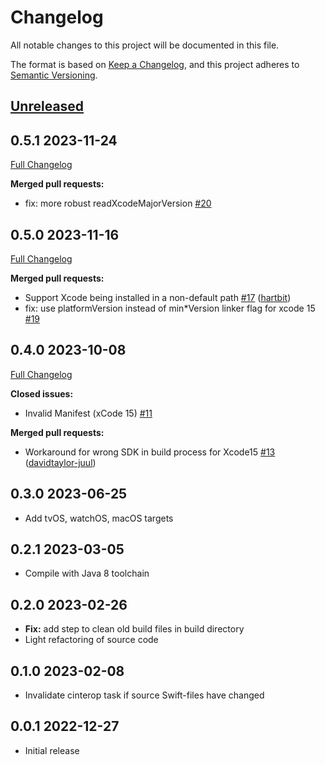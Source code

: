 # Changelog
All notable changes to this project will be documented in this file.

The format is based on [Keep a Changelog](https://keepachangelog.com/en/1.0.0/),
and this project adheres to [Semantic Versioning](https://semver.org/spec/v2.0.0.html).

## [Unreleased](https://github.com/ttypic/swift-klib-plugin/tree/HEAD)

## 0.5.1 2023-11-24

[Full Changelog](https://github.com/ttypic/swift-klib-plugin/compare/v0.5.0...v0.5.1)

**Merged pull requests:**

- fix: more robust readXcodeMajorVersion [\#20](https://github.com/ttypic/swift-klib-plugin/pull/20)

## 0.5.0 2023-11-16

[Full Changelog](https://github.com/ttypic/swift-klib-plugin/compare/v0.4.0...v0.5.0)

**Merged pull requests:**

- Support Xcode being installed in a non-default path [\#17](https://github.com/ttypic/swift-klib-plugin/pull/17) ([hartbit](https://github.com/hartbit))
- fix: use platformVersion instead of min*Version linker flag for xcode 15 [\#19](https://github.com/ttypic/swift-klib-plugin/pull/19)

## 0.4.0 2023-10-08

[Full Changelog](https://github.com/ttypic/swift-klib-plugin/compare/v0.3.0...v0.4.0)

**Closed issues:**

- Invalid Manifest \(xCode 15\) [\#11](https://github.com/ttypic/swift-klib-plugin/issues/11)

**Merged pull requests:**

- Workaround for wrong SDK in build process for Xcode15 [\#13](https://github.com/ttypic/swift-klib-plugin/pull/13) ([davidtaylor-juul](https://github.com/davidtaylor-juul))

## 0.3.0 2023-06-25

* Add tvOS, watchOS, macOS targets

## 0.2.1 2023-03-05

* Compile with Java 8 toolchain

## 0.2.0 2023-02-26

* **Fix:** add step to clean old build files in build directory
* Light refactoring of source code

## 0.1.0 2023-02-08

* Invalidate cinterop task if source Swift-files have changed

## 0.0.1 2022-12-27

* Initial release
